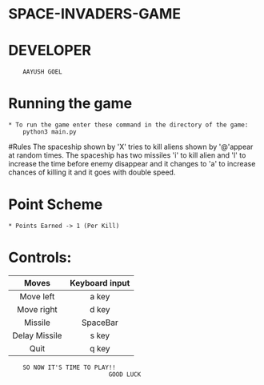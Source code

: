 # SPACE-INVADERS-GAME

# DEVELOPER
		AAYUSH GOEL
# Running the game
	* To run the game enter these command in the directory of the game:
		python3	main.py 
#Rules
	The spaceship shown by 'X' tries to kill aliens shown by '@'appear at random times.
	The spaceship has two missiles 'i' to kill alien and 'l' to increase the time before enemy disappear and it changes to 'a' to increase chances of killing it and it goes with double speed.

# Point Scheme
	* Points Earned -> 1 (Per Kill)

# Controls:

|      Moves      | Keyboard input |
|:---------------:|:--------------:|
| Move left  	  |      a key     |
| Move right 	  |      d key     |
| Missile    	  |    SpaceBar    |
| Delay Missile   |      s key     |
| Quit            |      q key     |

		SO NOW IT'S TIME TO PLAY!!
								GOOD LUCK
